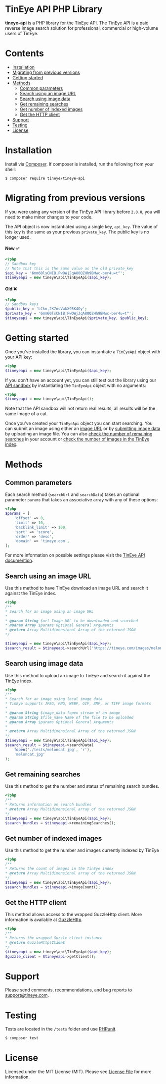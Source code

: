 # TinEye API PHP Library

**tineye-api** is a PHP library for the [TinEye API](https://api.tineye.com). The TinEye API
is a paid reverse image search solution for professional, commercial or high-volume users of TinEye.

# Contents
- [ Installation ](#installation)
- [ Migrating from previous versions ](#migrating-from-previous-versions)
- [ Getting started ](#getting-started)
- [ Methods ](#methods)
    - [ Common parameters ](#common-parameters)
    - [ Search using an image URL ](#search-using-an-image-url)
    - [ Search using image data ](#search-using-image-data)
    - [ Get remaining searches ](#get-remaining-searches)
    - [ Get number of indexed images ](#get-number-of-indexed-images)
    - [ Get the HTTP client ](#get-the-http-client)
- [ Support ](#support)
- [ Testing ](#testing)
- [ License ](#license)


# Installation

Install via [Composer](https://getcomposer.org/). If composer is installed, run the following from your shell:

```shell
$ composer require tineye/tineye-api
```

# Migrating from previous versions

If you were using any version of the TinEye API library before `2.0.0`, you will need
to make minor changes to your code.

The API object is now instantiated using a single key, `api_key`. The value
of this key is the same as your previous `private_key`. The public key is no 
longer used.

#### New ✅ 
```php
<?php
// Sandbox key
// Note that this is the same value as the old private_key
$api_key = '6mm60lsCNIB,FwOWjJqA80QZHh9BMwc-ber4u=t^';
$tineyeapi = new tineye\api\TinEyeApi($api_key);
```

#### Old ❌
```php
<?php
// Sandbox keys
$public_key = 'LCkn,2K7osVwkX95K4Oy';
$private_key = '6mm60lsCNIB,FwOWjJqA80QZHh9BMwc-ber4u=t^';
$tineyeapi = new tineye\api\TinEyeApi($private_key, $public_key);
```

# Getting started

Once you've installed the library, you can instantiate a `TinEyeApi` object with your API key:

```php
<?php
$tineyeapi = new tineye\api\TinEyeApi($api_key);
```

If you don't have an account yet, you can still test out the library using our [API sandbox](https://services.tineye.com/developers/tineyeapi/sandbox) by instantiating the `TinEyeApi` object
with no arguments:

```php
<?php
$tineyeapi = new tineye\api\TinEyeApi();
```

Note that the API sandbox will not return real results; all results will be the same image of a cat.

Once you've created your `TinEyeApi` object you can start searching. You can submit an image using either an
[image URL](#search-using-an-image-url) or by [submitting image data](#search-using-image-data)
by uploading an image file. You can also [check the number of remaining searches](#get-remaining-searches)
in your account or [check the number of images in the TinEye index](#get-number-of-indexed-images).

# Methods

## Common parameters

Each search method (`searchUrl` and `searchData`) takes an optional parameter `params` that takes an associative array with any of these options:

```php
<?php
$params = [
    'offset' => 0,
    'limit' => 10,
    'backlink_limit' => 100,
    'sort' => 'score',
    'order' => 'desc',
    'domain' => 'tineye.com',
];
```

For more information on possible settings please visit the [TinEye API documention](https://services.tineye.com/developers/tineyeapi/api_reference#search).

## Search using an image URL

Use this method to have TinEye download an image URL and search it against the TinEye index.

```php
<?php
/**
* Search for an image using an image URL
*
* @param String $url Image URL to be downloaded and searched
* @param Array $params Optional General Arguments
* @return Array Multidimensional Array of the returned JSON
*/

$tineyeapi = new tineye\api\TinEyeApi($api_key);
$search_result = $tineyeapi->searchUrl('https://tineye.com/images/meloncat.jpg');
```

## Search using image data

Use this method to upload an image to TinEye and search it against the TinEye index.

```php
<?php
/**
* Search for an image using local image data
* TinEye supports JPEG, PNG, WEBP, GIF, BMP, or TIFF image formats
*
* @param String $image_data fopen stream of an image
* @param String $file_name Name of the file to be uploaded
* @param Array $params Optional General Arguments
*
* @return Array Multidimensional Array of the returned JSON
*/
$tineyeapi = new tineye\api\TinEyeApi($api_key);
$search_result = $tineyeapi->searchData(
    fopen('./tests/meloncat.jpg', 'r'),
    'meloncat.jpg'
);
```

## Get remaining searches

Use this method to get the number and status of remaining search bundles.

```php
<?php
/**
* Returns information on search bundles 
* @return Array Multidimensional array of the returned JSON
*/
$tineyeapi = new tineye\api\TinEyeApi($api_key);
$search_bundles = $tineyeapi->remainingSearches();
```

## Get number of indexed images

Use this method to get the number and images currently indexed by TinEye

```php
<?php
/**
* Returns the count of images in the TinEye index 
* @return Array Multidimensional array of the returned JSON
*/
$tineyeapi = new tineye\api\TinEyeApi($api_key);
$search_bundles = $tineyeapi->imageCount();
```

## Get the HTTP client

This method allows access to the wrapped GuzzleHttp client. More information is available at [GuzzleHttp](https://github.com/guzzle/guzzle).

```php
<?php
/**
* Returns the wrapped Guzzle client instance
* @return GuzzleHttp\Client
*/
$tineyeapi = new tineye\api\TinEyeApi($api_key);
$guzzle_client = $tineyeapi->getClient();
```

# Support

Please send comments, recommendations, and bug reports to support@tineye.com.

# Testing

Tests are located in the `/tests` folder and use [PHPunit](https://phpunit.de/).

```bash
$ composer test
```

# License

Licensed under the MIT License (MIT). Please see [License File](LICENSE.md) for more information.
